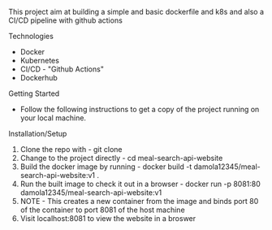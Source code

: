 This project aim at building a simple and basic dockerfile and k8s and also a CI/CD pipeline with github actions

Technologies
* Docker
* Kubernetes
* CI/CD - "Github Actions"
* Dockerhub

Getting Started
* Follow the following instructions to get a copy of the project running on your local machine.

Installation/Setup
  1. Clone the repo with - git clone <repo url>
  2. Change to the project directly - cd meal-search-api-website
  3. Build the docker image by running - docker build -t damola12345/meal-search-api-website:v1 .
  4. Run the built image to check it out in a browser - docker run -p 8081:80 damola12345/meal-search-api-website:v1 
  5. NOTE - This creates a new container from the image and binds port 80 of the container to port 8081 of the host machine
  6. Visit localhost:8081 to view the website in a broswer
